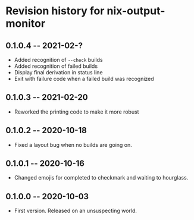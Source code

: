 # Revision history for nix-output-monitor

## 0.1.0.4 -- 2021-02-?

* Added recognition of `--check` builds
* Added recognition of failed builds
* Display final derivation in status line
* Exit with failure code when a failed build was recognized

## 0.1.0.3 -- 2021-02-20

* Reworked the printing code to make it more robust

## 0.1.0.2 -- 2020-10-18

* Fixed a layout bug when no builds are going on.

## 0.1.0.1 -- 2020-10-16

* Changed emojis for completed to checkmark and waiting to hourglass.

## 0.1.0.0 -- 2020-10-03

* First version. Released on an unsuspecting world.
